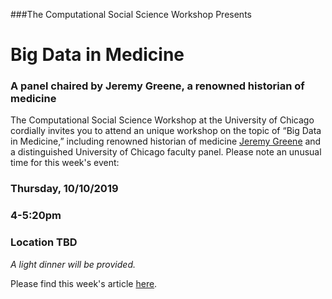 


###The Computational Social Science Workshop Presents

# Big Data in Medicine
### A panel chaired by Jeremy Greene, a renowned historian of medicine



The Computational Social Science Workshop at the University of Chicago cordially invites you to attend an unique workshop on the topic of “Big Data in Medicine,” including renowned historian of medicine [Jeremy Greene](https://www.hopkinshistoryofmedicine.org/content/jeremy-greene) and a distinguished University of Chicago faculty panel. Please note an unusual time for this week's event:


### Thursday, 10/10/2019
### 4-5:20pm
### Location TBD

*A light dinner will be provided.*


Please find this week's article [here](https://github.com/uchicago-computation-workshop/BigDataMedicine/blob/master/Greene%20%26%20Lea%20(2019).pdf).
